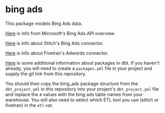 # bing ads

This package models Bing Ads data.

[Here](https://docs.microsoft.com/en-us/bingads/guides/?view=bingads-12) is info
from Microsoft's Bing Ads API overview.

[Here](https://www.stitchdata.com/docs/integrations/saas/bing-ads#schema) 
is info about Stitch's Bing Ads connector. 

[Here](https://fivetran.com/docs/applications/bing-ads) 
is info about Fivetran's Adwords connector.

[Here](https://docs.getdbt.com/docs/package-management) is some additional 
information about packages in dbt. If you haven't already, you will need to create
a `packages.yml` file in your project and supply the git link from this repository.

You should then copy the bing_ads package structure from the `dbt_project.yml` in
this repository into your project's `dbt_project.yml` file and replace the `#`
values with the bing ads table names from your warehouse. You will also need to 
select which ETL tool you use (stitch or fivetran) in the `etl` var.
